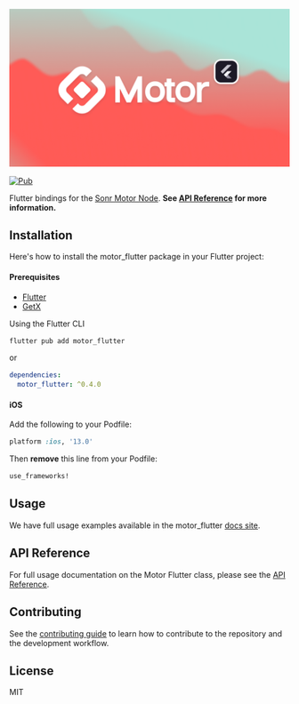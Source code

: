 ![Motor Flutter Banner](./doc/static-assets/gh-motor-banner.png)

[![Pub](https://img.shields.io/pub/v/motor_flutter.svg)](https://pub.dev/packages/motor_flutter)

Flutter bindings for the [Sonr Motor Node](https://docs.sonr.io). **See [API Reference](https://motor.build/motor_flutter/MotorFlutter-class.html) for more information.**

## Installation

Here's how to install the motor_flutter package in your Flutter project:

#### Prerequisites
* [Flutter](https://flutter.dev/docs/get-started/install)
* [GetX](https://pub.dev/packages/get)

Using the Flutter CLI

```sh
flutter pub add motor_flutter
```

or

```yaml
dependencies:
  motor_flutter: ^0.4.0
```

#### iOS

Add the following to your Podfile:

```ruby
platform :ios, '13.0'
```

Then **remove** this line from your Podfile:
```ruby
use_frameworks!
```


## Usage

We have full usage examples available in the motor_flutter [docs site](https://motor.build/motor_flutter/).

## API Reference

For full usage documentation on the Motor Flutter class, please see the [API Reference](https://motor.build/motor_flutter/MotorFlutter-class.html).

## Contributing

See the [contributing guide](CONTRIBUTING.md) to learn how to contribute to the repository and the development workflow.

## License

MIT
